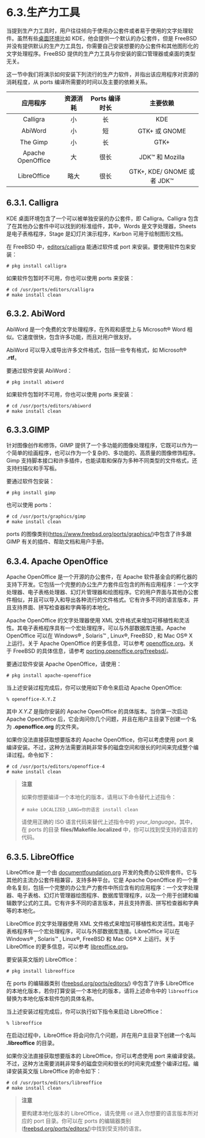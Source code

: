 # 6.3.生产力工具

当提到生产力工具时，用户往往倾向于使用办公套件或者易于使用的文字处理软件。虽然有些[桌面环境](https://docs.freebsd.org/en/books/handbook/book/#x11-wm)比如 KDE，他会提供一个默认的办公套件，但是 FreeBSD 并没有提供默认的生产力工具包，你需要自己安装想要的办公套件和其他图形化的文字处理程序。FreeBSD 提供的生产力工具与你安装的窗口管理器或桌面的类型无关。

这一节中我们将演示如何安装下列流行的生产力软件，并指出该应用程序对资源的消耗程度，从 ports 编译所需要的时间以及主要的依赖关系。

|        应用程序       | 资源消耗 | Ports 编译时长 |           主要依赖           |
| :---------------: | :--: | :--------: | :----------------------: |
|      Calligra     |   小  |      长     |            KDE           |
|      AbiWord      |   小  |      短     |       GTK+ 或 GNOME       |
|      The Gimp     |   小  |      长     |           GTK+           |
| Apache OpenOffice |   大  |     很长    |      JDK™ 和 Mozilla      |
|    LibreOffice    |  略大 |     很长    | GTK+, KDE/ GNOME 或者 JDK™ |

## 6.3.1. Calligra

KDE 桌面环境包含了一个可以被单独安装的办公套件，即 Calligra。Calligra 包含了在其他办公套件中可以找到的标准组件，其中，Words 是文字处理器，Sheets 是电子表格程序，Stage 是幻灯片演示程序，Karbon 可用于绘制图形文档。

在 FreeBSD 中，[editors/calligra](https://cgit.freebsd.org/ports/tree/editors/calligra/pkg-descr) 能通过软件或 port 来安装。要使用软件包来安装：

```
# pkg install calligra
```

如果软件包暂时不可用，你也可以使用 ports 来安装：

```
# cd /usr/ports/editors/calligra
# make install clean
```

## 6.3.2. AbiWord

AbiWord 是一个免费的文字处理程序，在外观和感觉上与 Microsoft® Word 相似。它速度很快，包含许多功能，而且对用户很友好。

AbiWord 可以导入或导出许多文件格式，包括一些专有格式，如 Microsoft® **.rtf**。

要通过软件安装 AbiWord：

```
# pkg install abiword
```

如果软件包暂时不可用，你也可以使用 ports 来安装：

```
# cd /usr/ports/editors/abiword
# make install clean
```

## 6.3.3.GIMP

针对图像创作和修饰，GIMP 提供了一个多功能的图像处理程序，它既可以作为一个简单的绘画程序，也可以作为一个复杂的、多功能的、高质量的图像修饰程序。Gimp 支持脚本接口和许多插件，也能读取和保存为多种不同类型的文件格式，还支持扫描仪和手写板。

要通过软件包安装：

```
# pkg install gimp
```

也可以使用 ports：

```
# cd /usr/ports/graphics/gimp
# make install clean
```

ports 的图像类别(<https://www.freebsd.org/ports/graphics/>)中包含了许多跟 GIMP 有关的插件、帮助文档和用户手册。

## 6.3.4. Apache OpenOffice

Apache OpenOffice 是一个开源的办公套件，在 Apache 软件基金会的孵化器的支持下开发。它包括一个完整的办公生产力套件应包含的所有应用程序：一个文字处理器、电子表格处理器、幻灯片管理器和绘图程序。它的用户界面与其他办公套件相似，并且可以导入和导出各种流行的文件格式。它有许多不同的语言版本，并且支持界面、拼写检查器和字典等的本地化。

Apache OpenOffice 的文字处理器使用 XML 文件格式来增加可移植性和灵活性。其电子表格程序具有一个宏处理程序，可以与外部数据库连接。Apache OpenOffice 可以在 Windows® , Solaris™ , Linux®, FreeBSD , 和 Mac OS® X 上运行。关于 Apache OpenOffice 的更多信息，可以参考 [openoffice.org](http://openoffice.org/)。关于 FreeBSD 的具体信息，请参考 [porting.openoffice.org/freebsd/](http://porting.openoffice.org/freebsd/)。

要通过软件安装 Apache OpenOffice，请使用：

```
# pkg install apache-openoffice
```

当上述安装过程完成后，你可以使用如下命令来启动 Apache OpenOffice:

```
% openoffice-X.Y.Z
```

其中 *X.Y.Z* 是指你安装的 Apache OpenOffice 的具体版本。当你第一次启动 Apache OpenOffice 后，它会询问你几个问题，并且在用户主目录下创建一个名为 **.openoffice.org** 的文件夹。

如果你没法直接获取想要版本的 Apache OpenOffice，你可以考虑使用 port 来编译安装。不过，这种方法需要消耗非常多的磁盘空间和很长的时间来完成整个编译过程。命令如下：

```
# cd /usr/ports/editors/openoffice-4
# make install clean
```

> **注意**
>
> 如果你想要编译一个本地化的版本，请用以下命令替代上述指令：
>
> ```
> # make LOCALIZED_LANG=你的语言 install clean
> ```
>
>请使用正确的 ISO 语言代码来替代上述指令中的 *your_language*。其中，在 ports 的目录 **files/Makefile.localized** 中，你可以找到受支持的语言的代码。
>

## 6.3.5. LibreOffice

LibreOffice 是一个由 [documentfoundation.org](http://www.documentfoundation.org/) 开发的免费办公软件套件。它与其他的主流办公套件相兼容，支持多种平台。它是 Apache OpenOffice 的一个重命名复刻，包括一个完整的办公生产力套件中所应含有的应用程序：一个文字处理器、电子表格、幻灯片管理器绘图程序、数据库管理程序，以及一个用于创建和编辑数学公式的工具。它有许多不同的语言版本，并且支持界面、拼写检查器和字典等的本地化。

LibreOffice 的文字处理器使用 XML 文件格式来增加可移植性和灵活性。其电子表格程序有一个宏处理程序，可以与外部数据库连接。LibreOffice 可以在 Windows® , Solaris™ , Linux®, FreeBSD 和 Mac OS® X 上运行。关于 LibreOffice 的更多信息，可以参考 [libreoffice.org](http://www.libreoffice.org/)。

要安装英文版的 LibreOffice：

```
# pkg install libreoffice
```

在 ports 的编辑器类别 ([freebsd.org/ports/editors/](https://www.freebsd.org/ports/editors/)) 中包含了许多 LibreOffice 的本地化版本，若你打算安装一个本地化的版本，请将上述命令中的 `libreoffice` 替换为本地化版本软件包的具体名称。

当上述安装过程完成后，你可以执行如下指令来启动 LibreOffice：

```
% libreoffice
```

在启动过程中，LibreOffice 将会问你几个问题，并在用户主目录下创建一个名叫 **.libreoffice** 的目录。

如果你没法直接获取想要版本的 LibreOffice，你可以考虑使用 port 来编译安装。不过，这种方法需要消耗非常多的磁盘空间和很长的时间来完成整个编译过程。编译安装英文版 LibreOffice 的命令如下：

```
# cd /usr/ports/editors/libreoffice
# make install clean
```

> **注意**
>
> 要构建本地化版本的 LibreOffice，请先使用 `cd` 进入你想要的语言版本所对应的 port 目录。你可以在 ports 的编辑器类别([freebsd.org/ports/editors/](https://www.freebsd.org/ports/editors/))中找到受支持的语言。
